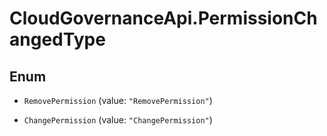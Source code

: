 # CloudGovernanceApi.PermissionChangedType

## Enum


* `RemovePermission` (value: `"RemovePermission"`)

* `ChangePermission` (value: `"ChangePermission"`)


